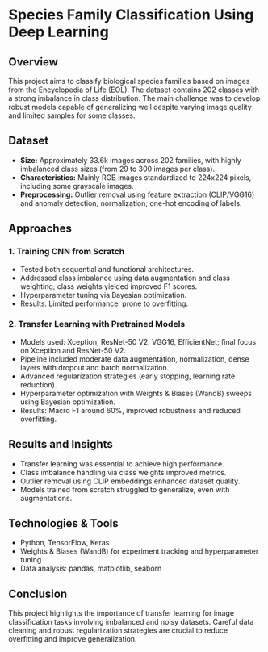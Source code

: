 # Species Family Classification Using Deep Learning 

## Overview
This project aims to classify biological species families based on images from the Encyclopedia of Life (EOL). The dataset contains 202 classes with a strong imbalance in class distribution. The main challenge was to develop robust models capable of generalizing well despite varying image quality and limited samples for some classes.

## Dataset
- **Size:** Approximately 33.6k images across 202 families, with highly imbalanced class sizes (from 29 to 300 images per class).  
- **Characteristics:** Mainly RGB images standardized to 224x224 pixels, including some grayscale images.  
- **Preprocessing:** Outlier removal using feature extraction (CLIP/VGG16) and anomaly detection; normalization; one-hot encoding of labels.

## Approaches

### 1. Training CNN from Scratch
- Tested both sequential and functional architectures.  
- Addressed class imbalance using data augmentation and class weighting; class weights yielded improved F1 scores.  
- Hyperparameter tuning via Bayesian optimization.  
- Results: Limited performance, prone to overfitting.

### 2. Transfer Learning with Pretrained Models
- Models used: Xception, ResNet-50 V2, VGG16, EfficientNet; final focus on Xception and ResNet-50 V2.  
- Pipeline included moderate data augmentation, normalization, dense layers with dropout and batch normalization.  
- Advanced regularization strategies (early stopping, learning rate reduction).  
- Hyperparameter optimization with Weights & Biases (WandB) sweeps using Bayesian optimization.  
- Results: Macro F1 around 60%, improved robustness and reduced overfitting.

## Results and Insights
- Transfer learning was essential to achieve high performance.  
- Class imbalance handling via class weights improved metrics.  
- Outlier removal using CLIP embeddings enhanced dataset quality.  
- Models trained from scratch struggled to generalize, even with augmentations.  

## Technologies & Tools
- Python, TensorFlow, Keras  
- Weights & Biases (WandB) for experiment tracking and hyperparameter tuning  
- Data analysis: pandas, matplotlib, seaborn

## Conclusion
This project highlights the importance of transfer learning for image classification tasks involving imbalanced and noisy datasets. Careful data cleaning and robust regularization strategies are crucial to reduce overfitting and improve generalization.

